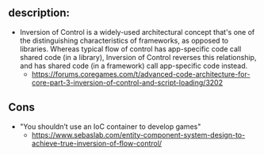 
## description:

- Inversion of Control is a widely-used architectural concept that's one of the distinguishing characteristics of frameworks, as opposed to libraries. Whereas typical flow of control has app-specific code call shared code (in a library), Inversion of Control reverses this relationship, and has shared code (in a framework) call app-specific code instead. 
  - https://forums.coregames.com/t/advanced-code-architecture-for-core-part-3-inversion-of-control-and-script-loading/3202

## Cons

- "You shouldn’t use an IoC container to develop games"
  - https://www.sebaslab.com/entity-component-system-design-to-achieve-true-inversion-of-flow-control/
